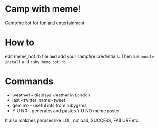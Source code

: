 Camp with meme!
========

Campfire bot for fun and entertainment

How to
========
edit meme_bot.rb file and add your campfire credentials.
Then run `bundle install` and `ruby meme_bot.rb`.

Commands
========

* weather! - displays weather in London
* last <twitter_name> tweet
* geminfo <gemname> - useful info from rubygems
* Y U NO <do something> - generates and pastes Y U NO meme poster

It also matches phrases like LOL, not bad, SUCCESS, FAILURE etc..
